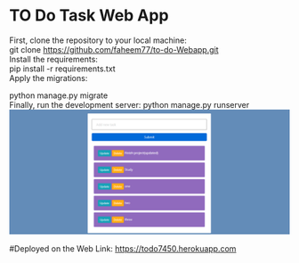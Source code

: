 # TO Do Task Web App

First, clone the repository to your local machine: <br>
git clone https://github.com/faheem77/to-do-Webapp.git <br>
Install the requirements:<br>
pip install -r requirements.txt <br>
Apply the migrations:<br>

python manage.py migrate <br> Finally, run the development server:
python manage.py runserver <br>
![](Images/Screenshot.PNG)


#Deployed on the Web
Link: <a> https://todo7450.herokuapp.com </a>
